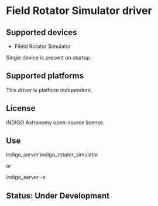 # Field Rotator Simulator driver

## Supported devices

* Fileld Rotator Simulator

Single device is present on startup.

## Supported platforms

This driver is platform independent.

## License

INDIGO Astronomy open-source license.

## Use

indigo_server indigo_rotator_simulator

or

indigo_server -s

## Status: Under Development
